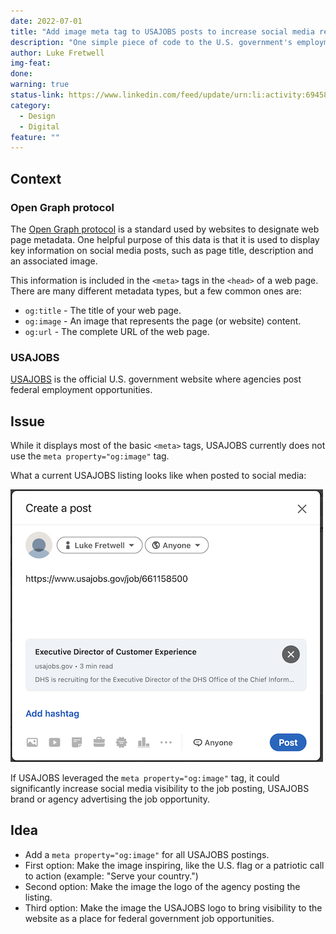 ```yaml
---
date: 2022-07-01
title: "Add image meta tag to USAJOBS posts to increase social media reach"
description: "One simple piece of code to the U.S. government's employment website could go a long way in increasing the visibility of federal job opportunities."
author: Luke Fretwell
img-feat: 
done: 
warning: true
status-link: https://www.linkedin.com/feed/update/urn:li:activity:6945894020908810240?commentUrn=urn%3Ali%3Acomment%3A%28activity%3A6945894020908810240%2C6946209996678328320%29
category:
  - Design
  - Digital
feature: ""
---
```


## Context

### Open Graph protocol

The [Open Graph protocol](https://ogp.me/) is a standard used by websites to designate web page metadata. One helpful purpose of this data is that it is used to display key information on social media posts, such as page title, description and an associated image.

This information is included in the `<meta>` tags in the `<head>` of a web page. There are many different metadata types, but a few common ones are:

* `og:title` - The title of your web page.
* `og:image` - An image that represents the page (or website) content.
* `og:url` - The complete URL of the web page.

### USAJOBS

[USAJOBS](https://usajobs.gov) is the official U.S. government website where agencies post federal employment opportunities.

## Issue

While it displays most of the basic `<meta>` tags, USAJOBS currently does not use the `meta property="og:image"` tag.

What a current USAJOBS listing looks like when posted to social media:

<img src="/assets/img/ideas/usajobs-meta-image.png" alt="USAJOBS jobs posting on social media" width="500px"/>

If USAJOBS leveraged the `meta property="og:image"` tag, it could significantly increase social media visibility to the job posting, USAJOBS brand or agency advertising the job opportunity.

## Idea

* Add a `meta property="og:image"` for all USAJOBS postings.
* First option: Make the image inspiring, like the U.S. flag or a patriotic call to action (example: "Serve your country.")
* Second option: Make the image the logo of the agency posting the listing.
* Third option: Make the image the USAJOBS logo to bring visibility to the website as a place for federal government job opportunities.